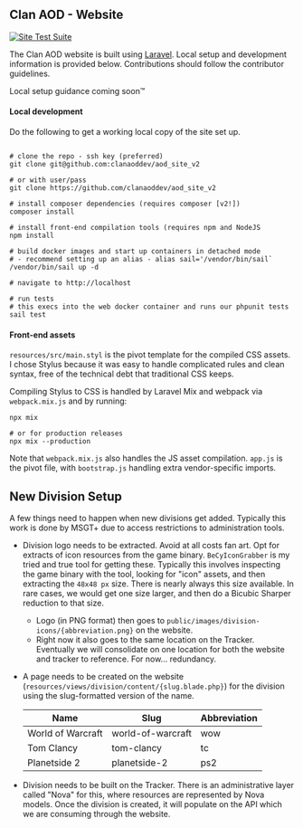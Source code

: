 ## Clan AOD - Website

[![Site Test Suite](https://github.com/ClanAODDev/aod_site_v2/actions/workflows/CI.yml/badge.svg)](https://github.com/ClanAODDev/aod_site_v2/actions/workflows/CI.yml)

The Clan AOD website is built using [Laravel]((https://laravel.com/docs)). Local setup and development information is provided below. Contributions should follow the contributor guidelines.

Local setup guidance coming soon™️


#### Local development

Do the following to get a working local copy of the site set up.

```shell

# clone the repo - ssh key (preferred)
git clone git@github.com:clanaoddev/aod_site_v2 

# or with user/pass
git clone https://github.com/clanaoddev/aod_site_v2

# install composer dependencies (requires composer [v2!])
composer install 

# install front-end compilation tools (requires npm and NodeJS
npm install

# build docker images and start up containers in detached mode
# - recommend setting up an alias - alias sail='/vendor/bin/sail`
/vendor/bin/sail up -d

# navigate to http://localhost

# run tests
# this execs into the web docker container and runs our phpunit tests
sail test
```

#### Front-end assets

`resources/src/main.styl` is the pivot template for the compiled CSS assets. I chose Stylus because it was easy to handle complicated rules and clean syntax, free of the technical debt that traditional CSS keeps. 

Compiling Stylus to CSS is handled by Laravel Mix and webpack via `webpack.mix.js` and by running:

```shell
npx mix

# or for production releases
npx mix --production
```

Note that `webpack.mix.js` also handles the JS asset compilation. `app.js` is the pivot file, with `bootstrap.js` handling extra vendor-specific imports.

## New Division Setup

A few things need to happen when new divisions get added. Typically this work is done by MSGT+ due to access restrictions to administration tools.

- Division logo needs to be extracted. Avoid at all costs fan art. Opt for extracts of icon resources from the game binary. `BeCyIconGrabber` is my tried and true tool for getting these. Typically this involves inspecting the game binary with the tool, looking for "icon" assets, and then extracting the `48x48 px` size. There is nearly always this size available. In rare cases, we would get one size larger, and then do a Bicubic Sharper reduction to that size. 
    - Logo (in PNG format) then goes to `public/images/division-icons/{abbreviation.png}` on the website.
    - Right now it also goes to the same location on the Tracker. Eventually we will consolidate on one location for both the website and tracker to reference. For now... redundancy.
    

- A page needs to be created on the website (`resources/views/division/content/{slug.blade.php}`) for the division using the slug-formatted version of the name.
  
    |Name|Slug|Abbreviation
    |---|---|---|
    |World of Warcraft|world-of-warcraft|wow
    |Tom Clancy|tom-clancy|tc
    |Planetside 2|planetside-2|ps2
    
    


- Division needs to be built on the Tracker. There is an administrative layer called "Nova" for this, where resources are represented by Nova models. Once the division is created, it will populate on the API which we are consuming through the website.  
